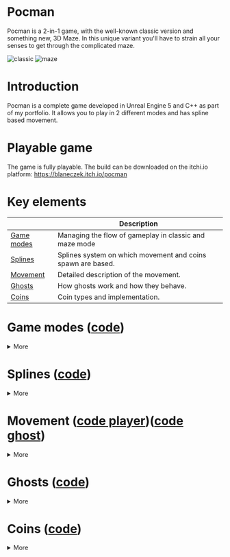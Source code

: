 # Pocman
Pocman is a 2-in-1 game, with the well-known classic version and something new, 3D Maze. In this unique variant you'll have to strain all your senses to get through the complicated maze.

![classic](https://github.com/user-attachments/assets/ce96ebc4-ab6e-4dd2-b071-04a50cc9f48d) ![maze](https://github.com/user-attachments/assets/fdb5eef9-ad6c-4365-8f17-94dc7729361c)

# Introduction
Pocman is a complete game developed in Unreal Engine 5 and C++ as part of my portfolio. It allows you to play in 2 different modes and has spline based movement.

# Playable game
The game is fully playable. The build can be downloaded on the itchi.io platform:
https://blaneczek.itch.io/pocman

# Key elements

|                                                                               | Description                                                     |
|-------------------------------------------------------------------------------|-----------------------------------------------------------------|
| [Game modes](#game-modes-code)                                                 | Managing the flow of gameplay in classic and maze mode          |
| [Splines](#splines-code)                                                      | Splines system on which movement and coins spawn are based.     |
| [Movement](#movement-code-playercode-ghost)                                   | Detailed description of the movement.                           |
| [Ghosts](#ghosts-code)                                                        | How ghosts work and how they behave.                            |
| [Coins](#coins-code)                                                          | Coin types and implementation.                                  |

# Game modes ([code](Source/PacMan/GameModes/Gameplay))    

<details>
<summary>More</summary>
The rules and gameplay are managed by the game modes. The base class contains all functions that are shared between modes and virtual functions that are ready to be overwritten.
  
```c++
class PACMAN_API APMGameModeBase : public AGameModeBase
{
...
public:
	/** When a player is hit by any ghost */
	virtual void HandleGhostHit();

	/** When a player collects attack coin */
	virtual void StartPlayerAttackState();
	virtual void EndPlayerAttackState() {};

	/** When any ghost sees the player or loses sight of the player */
	virtual void SetPlayerChased(bool IsPlayerChased) {};

	void AddCherryCoin();
	void AddPoints(int32 Points);
	void StopAllMovement();
	void OpenPauseMenu();

protected:
	/** Initializes widgets added to viewport at the beginning that will be used many times later in the game */
	virtual void InitStartingWidgets();

	/** Sets gameplay data from GameInstance depending on the game mode */
	virtual void SetGameplayValues() {};
...
```
In BeginPlay we cache the game instance pointer, as it will be used often later. Then we start the music, set all the necessary values, create widgets and set timers to start the game at the right time.

```c++
void APMGameModeBase::BeginPlay()
{
	Super::BeginPlay();

	GameInstance = Cast<UPMGameInstance>(UGameplayStatics::GetGameInstance(GetWorld()));
	if (GameInstance)
	{
		UE_LOG(LogTemp, Warning, TEXT("PMGameModeBase::BeginPlay | GameInstance is nullptr"));
		return;
	}
	
	if (IsValid(GameMusic))
	{
		UGameplayStatics::PlaySound2D(GetWorld(), GameMusic);
	}

	SetGameplayValues();
	SetSplines();
		
	InitStartingWidgets();	

	FTimerHandle StartGameTimer;
	GetWorld()->GetTimerManager().SetTimer(StartGameTimer, this, &APMGameModeBase::StartGame, 1.f, false);

	GetWorld()->GetTimerManager().SetTimer(StartMovementTimer, this, &APMGameModeBase::StartAllMovement, 3.f, false);

	CherryCoinDel.BindUFunction(this, FName(TEXT("SpawnSpecialCoin")), CherryCoinClass);
	GetWorld()->GetTimerManager().SetTimer(CherryCoinTimer, CherryCoinDel, 10.f, false);

}
``` 
</details>

# Splines ([code](Source/PacMan/Gameplay/Splines)) 

<details>
<summary>More</summary>
Splines are an important part of the design. They are used for movement (described in the next section) and for the spawning of coins.</br>
All the splines on which the player and the ghosts can move are placed on the level.
	
<img src="https://github.com/user-attachments/assets/120861a8-57ea-4334-a608-705612820c89" width="700">

</br>Each spline must be connected to its neighboring splines.	

<img src="https://github.com/user-attachments/assets/78fedaae-8e6a-4476-8ca2-b5c4b2361864" width="700">

 </br>Due to the fact that there is often a problem with losing references to other actors, I needed to create a simple script that will automatically connect all the splines.

<img src="https://github.com/user-attachments/assets/187602fd-d55d-4cd1-b21f-a8bab3666ff4" width="700">


<img src="https://github.com/user-attachments/assets/b654f8da-fcb1-412d-a4b3-1d635bc51aad" width="700">

</br>Splines are also used to fill levels with coins. To do this, the SpawnCoins function calculates the number of coins depending on the length of the spline and spawns the actors at the correct distance. 

```c++
void APMSpline::SpawnCoins()
{
	if (this->ActorHasTag(FName(TEXT("withoutCoins"))))
	{
		return;
	}

	if (!IsValid(SplineComponent))
	{
		return;
	}
	const int32 CoinsNumber = FMath::RoundToInt(SplineComponent->GetSplineLength() / CoinDistanceOnSpline);

	for (int32 i = 0; i <= CoinsNumber; ++i)
	{		
		const FVector& Location = SplineComponent->GetLocationAtDistanceAlongSpline(CoinDistanceOnSpline * i, ESplineCoordinateSpace::World);
		const FRotator& Rotation = FRotator(0, 0, 0);
		FActorSpawnParameters SpawnInfo;
		SpawnInfo.SpawnCollisionHandlingOverride = ESpawnActorCollisionHandlingMethod::DontSpawnIfColliding;

		switch (UPMGameInstance::GetCurrentLevelType())
		{
			case ELevelType::CLASSIC:
			{
				if (IsValid(ClassicCoinClass))
				{
					GetWorld()->SpawnActor<APMCoin>(ClassicCoinClass, Location, Rotation, SpawnInfo);
				}
				break;
			}
			case ELevelType::MAZE:
			{
				if (IsValid(MazeCoinClass))
				{
					GetWorld()->SpawnActor<APMCoin>(MazeCoinClass, Location, Rotation, SpawnInfo);
				}
				break;
			}
			default: break;
		}
	}
}
```

</details>

# Movement ([code player](Source/PacMan/Gameplay/Player/PMPlayer.cpp))([code ghost](Source/PacMan/Gameplay/Ghosts/PMGhost.cpp))

<details>
<summary>More</summary>
  
</details>

# Ghosts ([code](Source/PacMan/Gameplay/Ghosts)) 

<details>
<summary>More</summary>
  
</details>

# Coins ([code](Source/PacMan/Gameplay/Coins)) 

<details>
<summary>More</summary>
Coins are divided into different types: basic, cherry, life, map. Each has a different use but share one common functionality, they can be collected by the player.</br></br>    
Inheritance and IMPMInteractionInterface allows all coin types to easily communicate with the player character.
  
```c++
class PACMAN_API APMCoin : public AActor, public IPMInteractionInterface
{
  ...
public:
	virtual int32 Interaction() override; 
```
</br>
In this case, in the PMPlayer class, the OnOverlapBegin function when interacting with each coin calls a function that adds potential points and at the same time calls a function Interaction()  which has a different implementation depending on the type of coin.

```c++
void APMPlayer::OnOverlapBegin(UPrimitiveComponent* OverlappedComp, AActor* OtherActor, UPrimitiveComponent* OtherComp,
                              int32 OtherBodyIndex, bool bFromSweep, const FHitResult& SweepResult)
{
	if (OtherActor && (OtherActor != this) && OtherComp)
	{
		if (IPMInteractionInterface* InteractionInterface = Cast<IPMInteractionInterface>(OtherActor))
		{
			GameMode->AddPoints(InteractionInterface->Interaction());
		}
	}
}
```
```c++
int32 APMMapCoin::Interaction()
{
	if (APMGameModeMaze* GameMode = Cast<APMGameModeMaze>(UGameplayStatics::GetGameMode(GetWorld())))
	{	
		// Interact only when the player does not have all the maps
		if (GameMode->GetMapsNumber() < 2)
		{			
			if (PickUpSound != nullptr)
			{
				UGameplayStatics::PlaySound2D(GetWorld(), PickUpSound);
			}
			GameMode->AddMap();		
			Destroy();
		}
	}
	return 0;
}
```
```c++
int32 APMAttackCoin::Interaction()
{
	if (APMGameModeBase* GameMode = Cast<APMGameModeBase>(UGameplayStatics::GetGameMode(GetWorld())))
	{
		GameMode->StartPlayerAttackState();
	}
	CoinsCounter--;
	Destroy();
	return 10;
}
```
</details>
